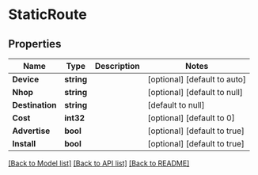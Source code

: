 # StaticRoute

## Properties
Name | Type | Description | Notes
------------ | ------------- | ------------- | -------------
**Device** | **string** |  | [optional] [default to auto]
**Nhop** | **string** |  | [optional] [default to null]
**Destination** | **string** |  | [default to null]
**Cost** | **int32** |  | [optional] [default to 0]
**Advertise** | **bool** |  | [optional] [default to true]
**Install** | **bool** |  | [optional] [default to true]

[[Back to Model list]](../README.md#documentation-for-models) [[Back to API list]](../README.md#documentation-for-api-endpoints) [[Back to README]](../README.md)

